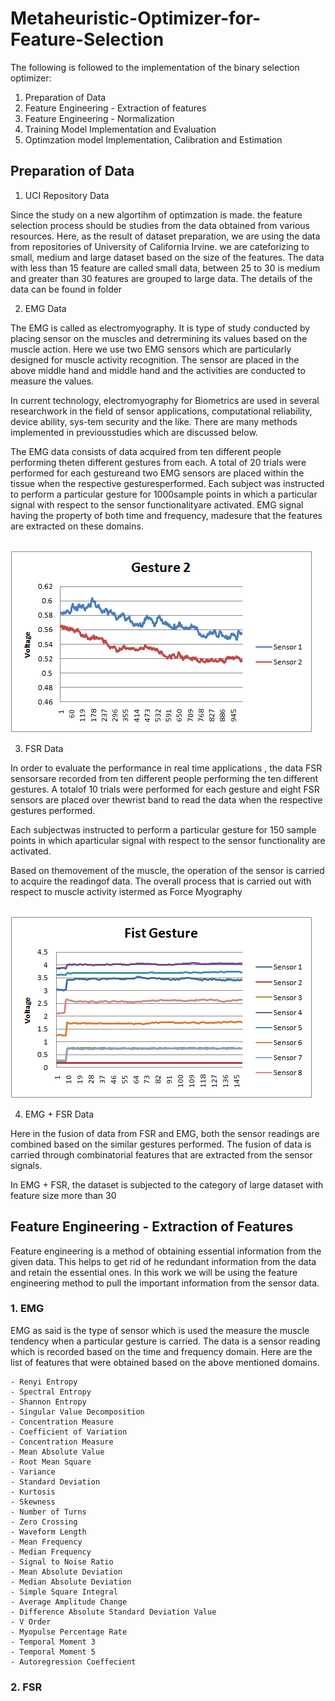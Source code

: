 # Metaheuristic-Optimizer-for-Feature-Selection

The following is followed to the implementation of the binary selection optimizer:
  1. Preparation of Data
  2. Feature Engineering -  Extraction of features 
  3. Feature Engineering -  Normalization
  4. Training Model Implementation and Evaluation
  5. Optimzation model Implementation, Calibration and Estimation
  
  
 ## Preparation of Data
 
 1. UCI Repository Data
 
 Since the study on a new algortihm of optimzation is made. the feature selection process should be studies from the data obtained from various resources. Here, as the result of dataset preparation, we are using the data from repositories of University of California Irvine. we are cateforizing to small, medium and large dataset based on the size of the features. The data with less than 15 feature are called small data, between 25 to 30 is medium and greater than 30 features are grouped to large data. The details of the data can be found in folder

2. EMG Data

The EMG is called as electromyography. It is type of study conducted by placing sensor on the muscles and detrermining its values based on the muscle action. Here we use two EMG sensors which are particularly designed for muscle activity recognition. The sensor are placed in the above middle hand and middle hand and the activities are conducted to measure the values. 

In current technology, electromyography for Biometrics are used in several researchwork in the field of sensor applications, computational reliability, device ability, sys-tem security and the like. There are many methods implemented in previousstudies which are discussed below.

The EMG data consists of data acquired from ten different people performing theten different gestures from each.  A total of 20 trials were performed for each gestureand  two  EMG  sensors  are  placed  within  the  tissue  when  the  respective  gesturesperformed.   Each  subject  was  instructed  to  perform  a  particular  gesture  for  1000sample points in which a particular signal with respect to the sensor functionalityare activated.  EMG signal having the property of both time and frequency, madesure that the features are extracted on these domains.

<br>
<img src="https://github.com/rahulmadanraju/Metaheuristic-Optimizer-for-Feature-Selection/blob/master/7.Images/Ges2.png" />
<br>


3. FSR Data

In order to evaluate the performance in real time applications , the data FSR sensorsare recorded from ten different people performing the ten different gestures.  A totalof 10 trials were performed for each gesture and eight FSR sensors are placed over thewrist band to read the data when the respective gestures performed. 

Each subjectwas  instructed  to  perform  a  particular  gesture  for  150  sample  points  in  which  aparticular signal with respect to the sensor functionality are activated.  

Based on themovement of the muscle, the operation of the sensor is carried to acquire the readingof data.  The overall process that is carried out with respect to muscle activity istermed  as  Force  Myography


<br>
<img src="https://github.com/rahulmadanraju/Metaheuristic-Optimizer-for-Feature-Selection/blob/master/7.Images/G4.png" />
<br>

4. EMG + FSR Data

Here in the fusion of data from FSR and EMG, both the sensor readings are combined based on the similar gestures performed. The fusion of data is carried through combinatorial features that are extracted from the sensor signals. 

In EMG + FSR, the dataset is subjected to the category of large dataset with feature size more than 30

## Feature Engineering - Extraction of Features

Feature engineering is a method of obtaining essential information from the given data. This helps to get rid of he redundant information from the data and retain the essential ones. In this work we will be using the feature engineering method to pull the important information from the sensor data.

### 1. EMG

EMG as said is the type of sensor which is used the measure the muscle tendency when a particular gesture is carried. The data is a sensor reading which is recorded based on the time and frequency domain. Here are the list of features that were obtained based on the above mentioned domains.

    - Renyi Entropy
    - Spectral Entropy
    - Shannon Entropy
    - Singular Value Decomposition
    - Concentration Measure
    - Coefficient of Variation
    - Concentration Measure
    - Mean Absolute Value
    - Root Mean Square
    - Variance
    - Standard Deviation
    - Kurtosis
    - Skewness
    - Number of Turns
    - Zero Crossing
    - Waveform Length
    - Mean Frequency
    - Median Frequency
    - Signal to Noise Ratio
    - Mean Absolute Deviation
    - Median Absolute Deviation
    - Simple Square Integral
    - Average Amplitude Change
    - Difference Absolute Standard Deviation Value
    - V Order
    - Myopulse Percentage Rate
    - Temporal Moment 3
    - Temporal Moment 5
    - Autoregression Coeffecient
  
### 2. FSR
